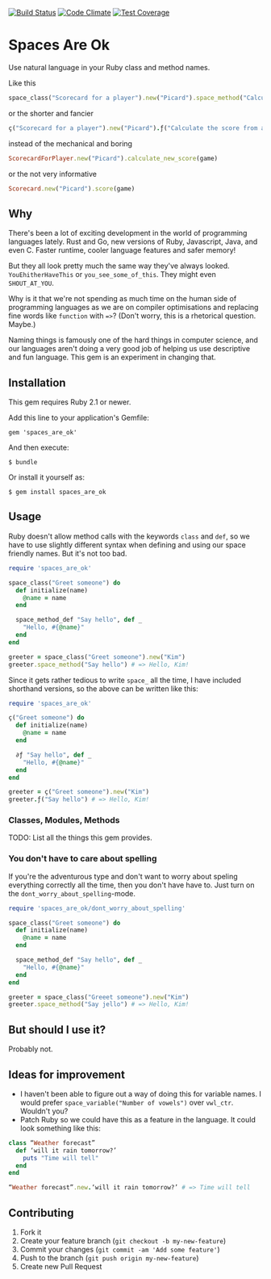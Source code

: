 [![Build Status](https://travis-ci.org/Kimtaro/spaces_are_ok.svg)](https://travis-ci.org/Kimtaro/spaces_are_ok) [![Code Climate](https://codeclimate.com/github/Kimtaro/spaces_are_ok/badges/gpa.svg)](https://codeclimate.com/github/Kimtaro/spaces_are_ok) [![Test Coverage](https://codeclimate.com/github/Kimtaro/spaces_are_ok/badges/coverage.svg)](https://codeclimate.com/github/Kimtaro/spaces_are_ok)

# Spaces Are Ok

Use natural language in your Ruby class and method names.

Like this

```ruby
space_class("Scorecard for a player").new("Picard").space_method("Calculate the score from a game", game)
```

or the shorter and fancier

```ruby
ç("Scorecard for a player").new("Picard").ƒ("Calculate the score from a game", game)
```

instead of the mechanical and boring

```ruby
ScorecardForPlayer.new("Picard").calculate_new_score(game)
```

or the not very informative

```ruby
Scorecard.new("Picard").score(game)
```

## Why

There's been a lot of exciting development in the world of programming languages lately. Rust and Go, new versions of Ruby, Javascript, Java, and even C. Faster runtime, cooler language features and safer memory!

But they all look pretty much the same way they've always looked. `YouEhitherHaveThis` or `you_see_some_of_this`. They might even `SHOUT_AT_YOU`.

Why is it that we're not spending as much time on the human side of programming languages as we are on compiler optimisations and replacing fine words like `function` with `=>`? (Don't worry, this is a rhetorical question. Maybe.)

Naming things is famously one of the hard things in computer science, and our languages aren't doing a very good job of helping us use descriptive and fun language. This gem is an experiment in changing that.

## Installation

This gem requires Ruby 2.1 or newer.

Add this line to your application's Gemfile:

    gem 'spaces_are_ok'

And then execute:

    $ bundle

Or install it yourself as:

    $ gem install spaces_are_ok

## Usage

Ruby doesn't allow method calls with the keywords `class` and `def`, so we have to use slightly different syntax when defining and using our space friendly names. But it's not too bad.

```ruby
require 'spaces_are_ok'

space_class("Greet someone") do
  def initialize(name)
    @name = name
  end

  space_method_def "Say hello", def _
    "Hello, #{@name}"
  end
end

greeter = space_class("Greet someone").new("Kim")
greeter.space_method("Say hello") # => Hello, Kim!
```

Since it gets rather tedious to write `space_` all the time, I have included shorthand versions, so the above can be written like this:

```ruby
require 'spaces_are_ok'

ç("Greet someone") do
  def initialize(name)
    @name = name
  end

  ∂ƒ "Say hello", def _
    "Hello, #{@name}"
  end
end

greeter = ç("Greet someone").new("Kim")
greeter.ƒ("Say hello") # => Hello, Kim!
```

### Classes, Modules, Methods

TODO: List all the things this gem provides.

### You don't have to care about spelling

If you're the adventurous type and don't want to worry about speling everything correctly all the time, then you don't have have to. Just turn on the `dont_worry_about_spelling`-mode.

```ruby
require 'spaces_are_ok/dont_worry_about_spelling'

space_class("Greet someone") do
  def initialize(name)
    @name = name
  end

  space_method_def "Say hello", def _
    "Hello, #{@name}"
  end
end

greeter = space_class("Greeet someone").new("Kim")
greeter.space_method("Say jello") # => Hello, Kim!
```

## But should I use it?

Probably not.

## Ideas for improvement

- I haven't been able to figure out a way of doing this for variable names. I would prefer `space_variable("Number of vowels")` over `vwl_ctr`. Wouldn't you?
- Patch Ruby so we could have this as a feature in the language. It could look something like this:

```ruby
class “Weather forecast”
  def ‘will it rain tomorrow?’
    puts "Time will tell"
  end
end

“Weather forecast”.new.‘will it rain tomorrow?’ # => Time will tell
```

## Contributing

1. Fork it
2. Create your feature branch (`git checkout -b my-new-feature`)
3. Commit your changes (`git commit -am 'Add some feature'`)
4. Push to the branch (`git push origin my-new-feature`)
5. Create new Pull Request
